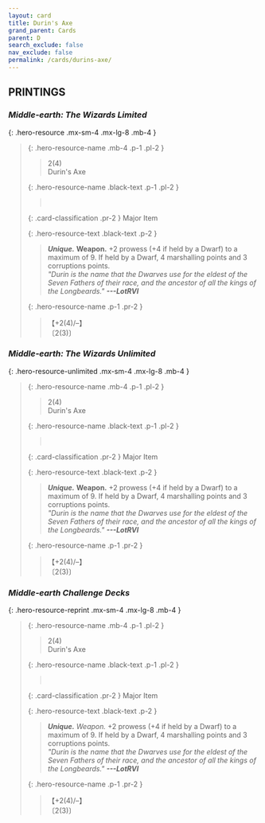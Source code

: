 ```yaml
---
layout: card
title: Durin's Axe
grand_parent: Cards
parent: D
search_exclude: false
nav_exclude: false
permalink: /cards/durins-axe/
---
```


## PRINTINGS


### _Middle-earth: The Wizards Limited_

{: .hero-resource .mx-sm-4 .mx-lg-8 .mb-4 }
> {: .hero-resource-name .mb-4 .p-1 .pl-2 }
> > <div class="card-mp">2(4)</div>
> > <div class="card-name">Durin's Axe</div>
>
> {: .hero-resource-name .black-text .p-1 .pl-2 }
> > &nbsp;
>
> {: .card-classification .pr-2 }
> Major Item
>
> {: .hero-resource-text .black-text .p-2 }
> > _**Unique.**_ __Weapon.__ +2 prowess (+4 if held by a Dwarf) to a maximum of 9. If held by a Dwarf, 4 marshalling points and 3 corruptions points. <br>_"Durin is the name that the Dwarves use for the eldest of the Seven Fathers of their race, and the ancestor of all the kings of the Longbeards."_ ***---&NoBreak;LotRVI*** 
> 
> {: .hero-resource-name .p-1 .pr-2 }
> > <div class="card-shield">【+2(4)/&ndash;】</div>
> > <div class="card-corruption">〔2(3)〕</div>

### _Middle-earth: The Wizards Unlimited_

{: .hero-resource-unlimited .mx-sm-4 .mx-lg-8 .mb-4 }
> {: .hero-resource-name .mb-4 .p-1 .pl-2 }
> > <div class="card-mp">2(4)</div>
> > <div class="card-name">Durin's Axe</div>
>
> {: .hero-resource-name .black-text .p-1 .pl-2 }
> > &nbsp;
>
> {: .card-classification .pr-2 }
> Major Item
>
> {: .hero-resource-text .black-text .p-2 }
> > _**Unique.**_ __Weapon.__ +2 prowess (+4 if held by a Dwarf) to a maximum of 9. If held by a Dwarf, 4 marshalling points and 3 corruptions points. <br>_"Durin is the name that the Dwarves use for the eldest of the Seven Fathers of their race, and the ancestor of all the kings of the Longbeards."_ ***---&NoBreak;LotRVI*** 
> 
> {: .hero-resource-name .p-1 .pr-2 }
> > <div class="card-shield">【+2(4)/&ndash;】</div>
> > <div class="card-corruption">〔2(3)〕</div>

### _Middle-earth Challenge Decks_

{: .hero-resource-reprint .mx-sm-4 .mx-lg-8 .mb-4 }
> {: .hero-resource-name .mb-4 .p-1 .pl-2 }
> > <div class="card-mp">2(4)</div>
> > <div class="card-name">Durin's Axe</div>
>
> {: .hero-resource-name .black-text .p-1 .pl-2 }
> > &nbsp;
>
> {: .card-classification .pr-2 }
> Major Item
>
> {: .hero-resource-text .black-text .p-2 }
> > _**Unique.**_ _Weapon._ +2 prowess (+4 if held by a Dwarf) to a maximum of 9. If held by a Dwarf, 4 marshalling points and 3 corruptions points. <br>_"Durin is the name that the Dwarves use for the eldest of the Seven Fathers of their race, and the ancestor of all the kings of the Longbeards."_ ***---&NoBreak;LotRVI*** 
> 
> {: .hero-resource-name .p-1 .pr-2 }
> > <div class="card-shield">【+2(4)/&ndash;】</div>
> > <div class="card-corruption">〔2(3)〕</div>
